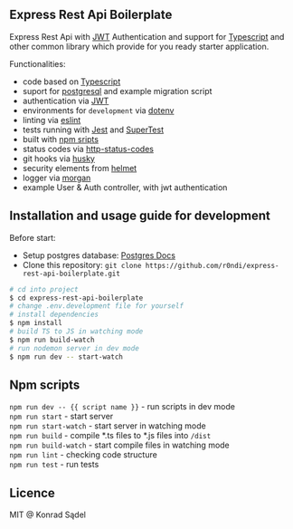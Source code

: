 ## Express Rest Api Boilerplate

Express Rest Api with [JWT](https://jwt.io/) Authentication and support for [Typescript](https://www.typescriptlang.org/) and other common library which provide for you ready starter application. 

Functionalities:
- code based on [Typescript](https://www.typescriptlang.org/)
- suport for [postgresql](https://www.postgresql.org/) and example migration script
- authentication via [JWT](https://jwt.io/)
- environments for `development` via [dotenv](https://www.npmjs.com/package/dotenv)
- linting via [eslint](https://github.com/eslint/eslint)
- tests running with [Jest](https://github.com/facebook/jest) and [SuperTest](https://www.npmjs.com/package/supertest)
- built with [npm sripts](#npm-scripts)
- status codes via [http-status-codes](https://www.npmjs.com/package/http-status-codes)
- git hooks via [husky](https://www.npmjs.com/package/husky)
- security elements from [helmet](https://www.npmjs.com/package/helmet)
- logger via [morgan](https://www.npmjs.com/package/morgan)
- example User & Auth controller, with jwt authentication

## Installation and usage guide for development

Before start: 
- Setup postgres database: [Postgres Docs](https://www.postgresql.org/docs/current/tutorial-start.html)
- Clone this repository: `git clone https://github.com/r0ndi/express-rest-api-boilerplate.git`

```sh
# cd into project
$ cd express-rest-api-boilerplate
# change .env.development file for yourself
# install dependencies
$ npm install
# build TS to JS in watching mode
$ npm run build-watch
# run nodemon server in dev mode
$ npm run dev -- start-watch
```

## Npm scripts

`npm run dev -- {{ script name }}` - run scripts in dev mode\
`npm run start` - start server\
`npm run start-watch` - start server in watching mode\
`npm run build` - compile *.ts files to *.js files into `/dist`\
`npm run build-watch` - start compile files in watching mode\
`npm run lint` - checking code structure\
`npm run test` - run tests

## Licence

MIT @ Konrad Sądel